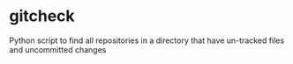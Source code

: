gitcheck
========

Python script to find all repositories in a directory that have un-tracked files and uncommitted changes
